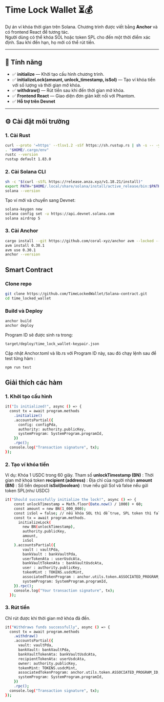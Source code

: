 # Time Lock Wallet ⏳💰  
Dự án ví khóa thời gian trên Solana. Chương trình được viết bằng **Anchor** và có frontend React để tương tác.  
Người dùng có thể khóa SOL hoặc token SPL cho đến một thời điểm xác định. Sau khi đến hạn, họ mới có thể rút tiền.  

---

## 🚀 Tính năng
- ✅ **initialize** — Khởi tạo cấu hình chương trình.  
- ✅ **initializeLock(amount, unlock_timestamp, isSol)** — Tạo ví khóa tiền với số lượng và thời gian mở khóa.  
- ✅ **withdraw()** — Rút tiền sau khi đến thời gian mở khóa.  
- ✅ **Frontend React** — Giao diện đơn giản kết nối với Phantom.  
- ✅ **Hỗ trợ trên Devnet**  

---

## ⚙️ Cài đặt môi trường

### 1. Cài Rust
```bash
curl --proto '=https' --tlsv1.2 -sSf https://sh.rustup.rs | sh -s -- -y
. "$HOME/.cargo/env"
rustc --version
rustup default 1.83.0
```
### 2. Cài Solana CLI
```bash
sh -c "$(curl -sSfL https://release.anza.xyz/v1.18.21/install)"
export PATH="$HOME/.local/share/solana/install/active_release/bin:$PATH"
solana --version
```
Tạo ví mới và chuyển sang Devnet:
```bash
solana-keygen new
solana config set -u https://api.devnet.solana.com
solana airdrop 5
```
### 3. Cài Anchor
```bash
cargo install --git https://github.com/coral-xyz/anchor avm --locked --force
avm install 0.30.1
avm use 0.30.1
anchor --version
```
## Smart Contract 
### Clone repo 
```bash
git clone https://github.com/TimeLockedWallet/Solana-contract.git
cd time_locked_wallet
```
### Build và Deploy
```bash
anchor build
anchor deploy
```
Program ID sẽ được sinh ra trong:
```bash
target/deploy/time_lock_wallet-keypair.json
```
Cập nhật Anchor.toml và lib.rs với Program ID này, sau đó chạy lệnh sau để test từng hàm :
```bash
npm run test
```
## Giải thích các hàm 
### 1. Khởi tạo cấu hình 
```bash
it("Is initialized!", async () => {
  const tx = await program.methods
    .initialize()
    .accountsPartial({
      config: configPda,
      authority: authority.publicKey,
      systemProgram: SystemProgram.programId,
    })
    .rpc();
  console.log("Transaction signature", tx);
});
```
### 2. Tạo ví khóa tiền
Ví dụ: Khóa 1 USDC trong 60 giây.
Tham số 
**unlockTimestamp (BN)** : Thời gian mở khoá token
**recipient (address)** : Địa chỉ của người nhận 
**amount (BN)** : Số tiền deposit 
**isSol(boolean)** : true nếu gửi Sol và false nếu gửi token SPL(như USDC)
```bash
it("Should successfully initialize the lock!", async () => {
    const unlockTimestamp = Math.floor(Date.now() / 1000) + 60;
    const amount = new BN(1_000_000); 
    const isSol = false; // nếu khóa SOL thì để true, SPL token thì false
    const tx = await program.methods.
      initializeLock(
        new BN(unlockTimestamp),
        authority.publicKey,
        amount,
        isSol
    ).accountsPartial({
        vault : vaultPda,
        bankVault : bankVaultPda,
        userTokenAta : userUsdcAta,
        bankVaultTokenAta : bankVaultUsdcAta,
        user : authority.publicKey,
        tokenMint : TOKENS.usdcMint,
        associatedTokenProgram : anchor.utils.token.ASSOCIATED_PROGRAM_ID,
        systemProgram: SystemProgram.programId,
    }).rpc();
    console.log("Your transaction signature", tx);
  });
```
### 3. Rút tiền
Chỉ rút được khi thời gian mở khóa đã đến.
```bash
it("Withdraws funds successfully", async () => {
  const tx = await program.methods
    .withdraw()
    .accountsPartial({
      vault: vaultPda,
      bankVault: bankVaultPda,
      bankVaultTokenAta: bankVaultUsdcAta,
      recipientTokenAta: userUsdcAta,
      owner: authority.publicKey,
      tokenMint: TOKENS.usdcMint,
      associatedTokenProgram: anchor.utils.token.ASSOCIATED_PROGRAM_ID,
      systemProgram: SystemProgram.programId,
    })
    .rpc();
  console.log("Transaction signature", tx);
});
```
